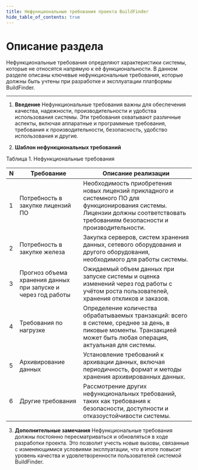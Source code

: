 ```yaml
---
title: Нефункциональные требования проекта BuildFinder
hide_table_of_contents: true
---
```


# Описание раздела

Нефункциональные требования определяют характеристики системы, которые не относятся напрямую к её функциональности. В данном разделе описаны ключевые нефункциональные требования, которые должны быть учтены при разработке и эксплуатации платформы BuildFinder.

---

1. **Введение**
Нефункциональные требования важны для обеспечения качества, надежности, производительности и удобства использования системы. Эти требования охватывают различные аспекты, включая аппаратные и программные требования, требования к производительности, безопасность, удобство использования и другие.

2. **Шаблон нефункциональных требований**

Таблица 1. Нефункциональные требования

| N  | Требование     | Описание реализации   |
|----|----------------|------------------------|
| 1  | Потребность в закупке лицензий ПО | Необходимость приобретения новых лицензий прикладного и системного ПО для функционирования системы. Лицензии должны соответствовать требованиям безопасности и производительности. |
| 2  | Потребность в закупке железа | Закупка серверов, систем хранения данных, сетевого оборудования и другого оборудования, необходимого для работы системы.|
| 3  | Прогноз объема хранения данных при запуске и через год работы | Ожидаемый объем данных при запуске системы и оценка изменений через год работы с учётом роста пользователей, хранения откликов и заказов. |
| 4  | Требования по нагрузке | Определение количества обрабатываемых транзакций: всего в системе, среднее за день, в пиковые моменты. Транзакцией может быть любая операция, актуальная для системы. |
| 5  | Архивирование данных | Установление требований к архивации данных, включая периодичность, формат и методы хранения архивированных данных.  |
| 6  | Другие требования | Рассмотрение других нефункциональных требований, таких как требования к безопасности, доступности и отказоустойчивости системы. |

3. **Дополнительные замечания**
Нефункциональные требования должны постоянно пересматриваться и обновляться в ходе разработки проекта. Это позволит учесть новые вызовы, связанные с изменяющимися условиями эксплуатации, что в итоге повысит уровень качества и удовлетворенности пользователей системой BuildFinder.
